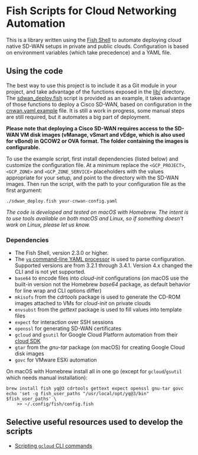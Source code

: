 # Fish Scripts for Cloud Networking Automation

This is a library written using the [Fish Shell](https://fishshell.com/) to
automate deploying cloud native SD-WAN setups in private and public clouds.
Configuration is based on environment variables (which take precedence) and a
YAML file.

## Using the code

The best way to use this project is to include it as a Git module in your
project, and take advantage of the functions exposed in the [lib/](./lib)
directory. The [sdwan_deploy.fish](./sdwan_deploy.fish) script is provided as
an example, it takes advantage of those functions to deploy a Cisco SD-WAN,
based on configuration in the [cnwan.yaml.example](./cnwan.yaml.example) file.
It is still a work in progress, some manual steps are still required, but it
automates a big part of deployment.

**Please note that deploying a Cisco SD-WAN requires access to the SD-WAN VM
disk images (vManage, vSmart and vEdge, which is also used for vBond) in QCOW2
or OVA format. The folder containing the images is configurable.**

To use the example script, first install dependencies (listed below) and
customize the configuration file. At a minimum replace the `<GCP_PROJECT>`,
`<GCP_ZONE>` and `<GCP_ZONE_SERVICE>` placeholders with the values appropriate
for your setup, and point to the directory with the SD-WAN images. Then run
the script, with the path to your configuration file as the first argument:

    ./sdwan_deploy.fish your-cnwan-config.yaml

*The code is developed and tested on macOS with Homebrew. The intent is to use
tools available on both macOS and Linux, so if something doesn't work on
Linux, please let us know.*

### Dependencies

- The Fish Shell, version 2.3.0 or higher.
- The [`yq` command-line YAML processor](https://mikefarah.gitbook.io/yq/)
  is used to parse configuration. Supported versions are from 3.2.1 through
  3.4.1. Version 4.x changed the CLI and is not yet supported.
- `base64` to encode files into *cloud-init* configurations (on macOS use the
  built-in version not the Homebrew *base64* package, as default behavior for
  line wrap and CLI options differ)
- `mkisofs` from the *cdrtools* package is used to generate the CD-ROM images
  attached to VMs for *cloud-init* on private clouds
- `envsubst` from the *gettext* package is used to fill values into template
  files
- `expect` for interaction over SSH sessions
- `openssl` for generating SD-WAN certificates
- `gcloud` and `gsutil` for Google Cloud Platform automation from their [cloud
  SDK](https://cloud.google.com/sdk/install)
- `gtar` from the *gnu-tar* package (on macOS) for creating Google Cloud disk
  images
- `govc` for VMware ESXi automation

On macOS with Homebrew install all in one go (except for `gcloud`/`gsutil`
which needs manual installation):

    brew install fish yq@3 cdrtools gettext expect openssl gnu-tar govc
    echo 'set -g fish_user_paths "/usr/local/opt/yq@3/bin" $fish_user_paths' \
        >> ~/.config/fish/config.fish

## Selective useful resources used to develop the scripts

- [Scripting `gcloud` CLI commands](https://cloud.google.com/sdk/docs/scripting-gcloud)
